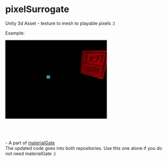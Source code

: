 # pixelSurrogate
Unity 3d Asset - texture to mesh to playable pixels :)

Example:

![anim1](https://github.com/eagleEggs/pixelSurrogate/blob/master/screenShots/pixelSurrogate_gif1.gif?raw=true)<br>


<br><br>
<br> - A part of [materialGate](https://www.github.com/eagleEggs/materialGate)<br>
The updated code goes into both repositories. Use this one alone if you do not need materialGate :)
